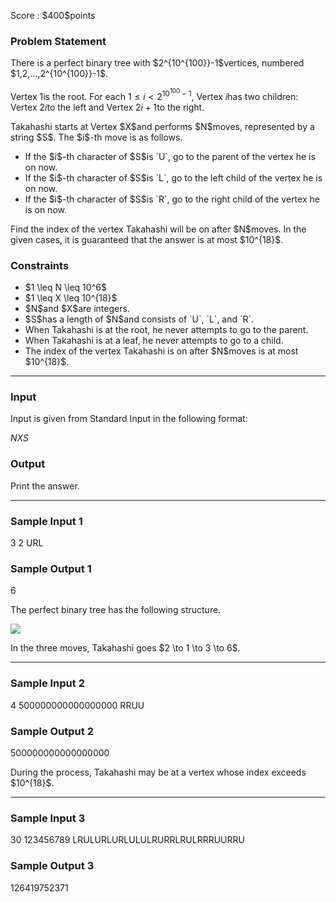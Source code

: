 
<div>

<span>

<span>

<p>
Score : $400$points
</p>

<div>

<section>

### **Problem Statement**

<p>
There is a perfect binary tree with $2^{10^{100}}-1$vertices, numbered $1,2,...,2^{10^{100}}-1$.

Vertex $1$is the root. For each $1\leq i < 2^{10^{100}-1}$, Vertex $i$has two children: Vertex $2i$to the left and Vertex $2i+1$to the right.
</p>

<p>
Takahashi starts at Vertex $X$and performs $N$moves, represented by a string $S$. The $i$-th move is as follows.
</p>

<ul>

<li>
If the $i$-th character of $S$is `U`, go to the parent of the vertex he is on now.
</li>

<li>
If the $i$-th character of $S$is `L`, go to the left child of the vertex he is on now.
</li>

<li>
If the $i$-th character of $S$is `R`, go to the right child of the vertex he is on now.
</li>

</ul>

<p>
Find the index of the vertex Takahashi will be on after $N$moves. In the given cases, it is guaranteed that the answer is at most $10^{18}$.
</p>

</section>

</div>

<div>

<section>

### **Constraints**

<ul>

<li>
$1 \leq N \leq 10^6$
</li>

<li>
$1 \leq X \leq 10^{18}$
</li>

<li>
$N$and $X$are integers.
</li>

<li>
$S$has a length of $N$and consists of `U`, `L`, and `R`.
</li>

<li>
When Takahashi is at the root, he never attempts to go to the parent.
</li>

<li>
When Takahashi is at a leaf, he never attempts to go to a child.
</li>

<li>
The index of the vertex Takahashi is on after $N$moves is at most $10^{18}$.
</li>

</ul>

</section>

</div>

---

<div>

<div>

<section>

### **Input**

<p>
Input is given from Standard Input in the following format:
</p>

<div>

$N$$X$$S$
</div>

</section>

</div>

<div>

<section>

### **Output**

<p>
Print the answer.
</p>

</section>

</div>

</div>

---

<div>

<section>

### **Sample Input 1**

<div>

3 2
URL

</div>

</section>

</div>

<div>

<section>

### **Sample Output 1**

<div>

6

</div>

<p>
The perfect binary tree has the following structure.
</p>

<p>

<img src="https://img.atcoder.jp/ghi/9e199e154f481af436c8eaec9c487e2c.png">

</img>

</p>

<p>
In the three moves, Takahashi goes $2 \to 1 \to 3 \to 6$.
</p>

</section>

</div>

---

<div>

<section>

### **Sample Input 2**

<div>

4 500000000000000000
RRUU

</div>

</section>

</div>

<div>

<section>

### **Sample Output 2**

<div>

500000000000000000

</div>

<p>
During the process, Takahashi may be at a vertex whose index exceeds $10^{18}$.
</p>

</section>

</div>

---

<div>

<section>

### **Sample Input 3**

<div>

30 123456789
LRULURLURLULULRURRLRULRRRUURRU

</div>

</section>

</div>

<div>

<section>

### **Sample Output 3**

<div>

126419752371

</div>

</section>

</div>

</span>

</span>

</div>
